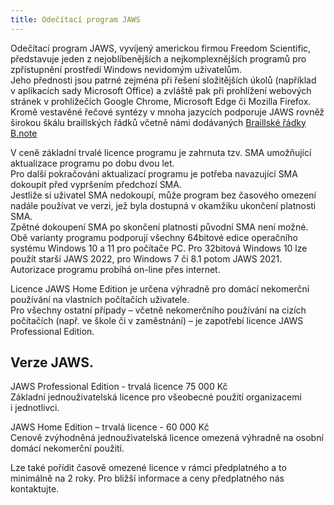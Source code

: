 ```yaml
---
title: Odečítací program JAWS
---
```


Odečítací program JAWS, vyvíjený americkou firmou Freedom Scientific, představuje jeden z nejoblíbenějších a nejkomplexnějších programů pro zpřístupnění prostředí Windows nevidomým uživatelům.  
Jeho přednosti jsou patrné zejména při řešení složitějších úkolů (například v aplikacích sady Microsoft Office) a zvláště pak při prohlížení webových stránek v prohlížečích Google Chrome, Microsoft Edge či Mozilla Firefox.  
Kromě vestavěné řečové syntézy v mnoha jazycích podporuje JAWS rovněž širokou škálu braillských řádků včetně námi dodávaných
[Braillské řádky B.note](/clanky/braillske-radky-b.note/)  


V ceně základní trvalé licence programu je zahrnuta tzv. SMA umožňující aktualizace programu po dobu dvou let.  
Pro další pokračování aktualizací programu je potřeba navazující SMA dokoupit před vypršením předchozí SMA.  
Jestliže si uživatel SMA nedokoupí, může program bez časového omezení nadále používat ve verzi, jež byla dostupná v okamžiku ukončení platnosti SMA.  
Zpětné dokoupení SMA po skončení platnosti původní SMA není možné.  
Obě varianty programu podporují všechny 64bitové edice operačního systému Windows 10 a 11 pro počítače PC. Pro 32bitová Windows 10 lze použít starší JAWS 2022, pro Windows 7 či 8.1 potom JAWS 2021.  
Autorizace programu probíhá on-line přes internet.  

Licence JAWS Home Edition je určena výhradně pro domácí nekomerční používání na vlastních počítačích uživatele.  
Pro všechny ostatní případy – včetně nekomerčního používání na cizích počítačích (např. ve škole či v zaměstnání) – je zapotřebí licence JAWS Professional Edition.  

## Verze JAWS.  
JAWS Professional Edition - trvalá licence 75 000 Kč  
Základní jednouživatelská licence pro všeobecné použití organizacemi i jednotlivci.  
  
JAWS Home Edition – trvalá licence - 60 000 Kč  
Cenově zvýhodněná jednouživatelská licence omezená výhradně na osobní domácí nekomerční použití.  

Lze také pořídit časově omezené licence v rámci předplatného a to minimálně na 2 roky. Pro bližší informace a ceny předplatného nás kontaktujte.
